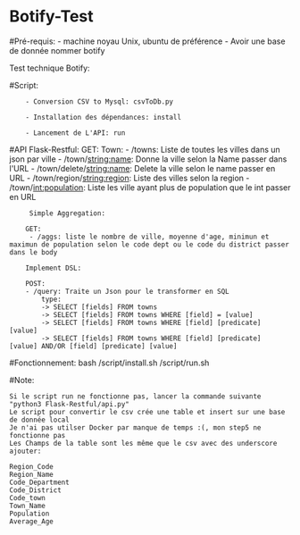 # Botify-Test

#Pré-requis: 
    - machine noyau Unix, ubuntu de préférence
    - Avoir une base de donnée nommer botify

Test technique Botify:

#Script:

        - Conversion CSV to Mysql: csvToDb.py

        - Installation des dépendances: install

        - Lancement de L'API: run

#API Flask-Restful:
    GET:
        Town:
        - /towns: Liste de toutes les villes dans un json par ville
        - /town/<string:name>: Donne la ville selon la Name passer dans l'URL 
        - /town/delete/<string:name>: Delete la ville selon le name passer en URL
        - /town/region/<string:region>: Liste des villes selon la region
        - /town/<int:population>: Liste les ville ayant plus de population que le int passer en URL

         Simple Aggregation:

        GET:
         - /aggs: liste le nombre de ville, moyenne d'age, minimun et maximun de population selon le code dept ou le code du district passer dans le body

        Implement DSL: 

        POST:
        - /query: Traite un Json pour le transformer en SQL
            type: 
            -> SELECT [fields] FROM towns
            -> SELECT [fields] FROM towns WHERE [field] = [value]
            -> SELECT [fields] FROM towns WHERE [field] [predicate] [value]
            -> SELECT [fields] FROM towns WHERE [field] [predicate] [value] AND/OR [field] [predicate] [value]

#Fonctionnement: 
    bash /script/install.sh
        /script/run.sh

#Note: 

    Si le script run ne fonctionne pas, lancer la commande suivante "python3 Flask-Restful/api.py" 
    Le script pour convertir le csv crée une table et insert sur une base de donnée local
    Je n'ai pas utilser Docker par manque de temps :(, mon step5 ne fonctionne pas
    Les Champs de la table sont les même que le csv avec des underscore ajouter:

    Region_Code	
	Region_Name	
	Code_Department	
	Code_District	
	Code_town	
	Town_Name	
	Population	
	Average_Age